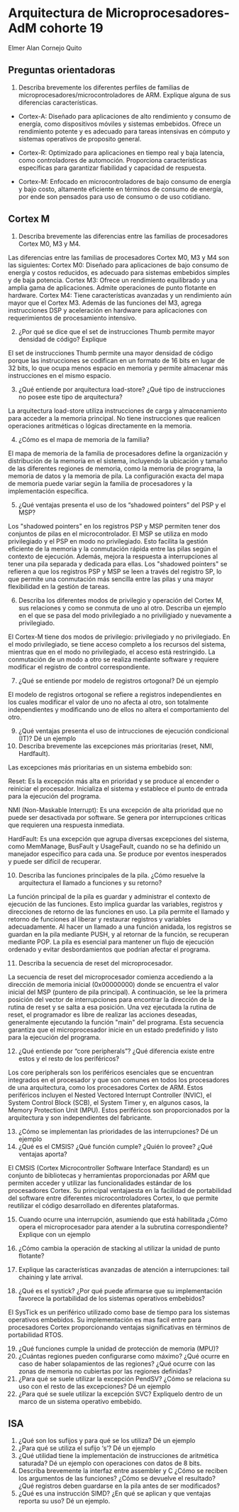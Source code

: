 # Arquitectura de Microprocesadores-AdM cohorte 19
Elmer Alan Cornejo Quito

## Preguntas orientadoras
1. Describa brevemente los diferentes perfiles de familias de
microprocesadores/microcontroladores de ARM. Explique alguna de sus diferencias
características.

* Cortex-A: Diseñado para aplicaciones de alto rendimiento y consumo de energía, como dispositivos móviles y sistemas embebidos. Ofrece un rendimiento potente y es adecuado para tareas intensivas en cómputo y sistemas operativos de proposito general.

* Cortex-R: Optimizado para aplicaciones en tiempo real y baja latencia, como controladores de automoción. Proporciona características específicas para garantizar fiabilidad y capacidad de respuesta.

* Cortex-M: Enfocado en microcontroladores de bajo consumo de energía y bajo costo, altamente eficiente en términos de consumo de energía, por ende son pensados para uso de consumo o de uso cotidiano.

## Cortex M
1. Describa brevemente las diferencias entre las familias de procesadores Cortex M0, M3 y
M4.

Las diferencias entre las familias de procesadores Cortex M0, M3 y M4 son las siguientes:
Cortex M0: Diseñado para aplicaciones de bajo consumo de energía y costos reducidos, es adecuado para sistemas embebidos simples y de baja potencia.
Cortex M3: Ofrece un rendimiento equilibrado y una amplia gama de aplicaciones. Admite operaciones de punto flotante en hardware.
Cortex M4: Tiene características avanzadas y un rendimiento aún mayor que el Cortex M3. Además de las funciones del M3, agrega instrucciones DSP y aceleración en hardware para aplicaciones con requerimientos de procesamiento intensivo.

2. ¿Por qué se dice que el set de instrucciones Thumb permite mayor densidad de código?
Explique

El set de instrucciones Thumb permite una mayor densidad de código porque las instrucciones se codifican en un formato de 16 bits en lugar de 32 bits, lo que ocupa menos espacio en memoria y permite almacenar más instrucciones en el mismo espacio.

3. ¿Qué entiende por arquitectura load-store? ¿Qué tipo de instrucciones no posee este
tipo de arquitectura?

La arquitectura load-store utiliza instrucciones de carga y almacenamiento para acceder a la memoria principal. No tiene instrucciones que realicen operaciones aritméticas o lógicas directamente en la memoria.

4. ¿Cómo es el mapa de memoria de la familia?

El mapa de memoria de la familia de procesadores define la organización y distribución de la memoria en el sistema, incluyendo la ubicación y tamaño de las diferentes regiones de memoria, como la memoria de programa, la memoria de datos y la memoria de pila. La configuración exacta del mapa de memoria puede variar según la familia de procesadores y la implementación específica.

5. ¿Qué ventajas presenta el uso de los “shadowed pointers” del PSP y el MSP?

Los "shadowed pointers" en los registros PSP y MSP permiten tener dos conjuntos de pilas en el microcontrolador. El MSP se utiliza en modo privilegiado y el PSP en modo no privilegiado. Esto facilita la gestión eficiente de la memoria y la conmutación rápida entre las pilas según el contexto de ejecución. Además, mejora la respuesta a interrupciones al tener una pila separada y dedicada para ellas. Los "shadowed pointers" se refieren a que los registros PSP y MSP se leen a través del registro SP, lo que permite una conmutación más sencilla entre las pilas y una mayor flexibilidad en la gestión de tareas.

6. Describa los diferentes modos de privilegio y operación del Cortex M, sus relaciones y
como se conmuta de uno al otro. Describa un ejemplo en el que se pasa del modo
privilegiado a no priviligiado y nuevamente a privilegiado.

El Cortex-M tiene dos modos de privilegio: privilegiado y no privilegiado. En el modo privilegiado, se tiene acceso completo a los recursos del sistema, mientras que en el modo no privilegiado, el acceso está restringido. La conmutación de un modo a otro se realiza mediante software y requiere modificar el registro de control correspondiente.

7. ¿Qué se entiende por modelo de registros ortogonal? Dé un ejemplo

El modelo de registros ortogonal se refiere a registros independientes en los cuales modificar el valor de uno no afecta al otro, son totalmente independientes y modificando uno de ellos no altera el comportamiento del otro.

9. ¿Qué ventajas presenta el uso de intrucciones de ejecución condicional (IT)? Dé un
ejemplo
9. Describa brevemente las excepciones más prioritarias (reset, NMI, Hardfault).

Las excepciones más prioritarias en un sistema embebido son:

Reset: Es la excepción más alta en prioridad y se produce al encender o reiniciar el procesador. Inicializa el sistema y establece el punto de entrada para la ejecución del programa.

NMI (Non-Maskable Interrupt): Es una excepción de alta prioridad que no puede ser desactivada por software. Se genera por interrupciones críticas que requieren una respuesta inmediata.

HardFault: Es una excepción que agrupa diversas excepciones del sistema, como MemManage, BusFault y UsageFault, cuando no se ha definido un manejador específico para cada una. Se produce por eventos inesperados y puede ser difícil de recuperar.


10. Describa las funciones principales de la pila. ¿Cómo resuelve la arquitectura el llamado
a funciones y su retorno?

La función principal de la pila es guardar y administrar el contexto de ejecución de las funciones. Esto implica guardar las variables, registros y direcciones de retorno de las funciones en uso. La pila permite el llamado y retorno de funciones al liberar y restaurar registros y variables adecuadamente. Al hacer un llamado a una función anidada, los registros se guardan en la pila mediante PUSH, y al retornar de la función, se recuperan mediante POP. La pila es esencial para mantener un flujo de ejecución ordenado y evitar desbordamientos que podrían afectar el programa.

11. Describa la secuencia de reset del microprocesador.

La secuencia de reset del microprocesador comienza accediendo a la dirección de memoria inicial (0x00000000) donde se encuentra el valor inicial del MSP (puntero de pila principal). A continuación, se lee la primera posición del vector de interrupciones para encontrar la dirección de la rutina de reset y se salta a esa posición. Una vez ejecutada la rutina de reset, el programador es libre de realizar las acciones deseadas, generalmente ejecutando la función "main" del programa. Esta secuencia garantiza que el microprocesador inicie en un estado predefinido y listo para la ejecución del programa.


12. ¿Qué entiende por “core peripherals”? ¿Qué diferencia existe entre estos y el resto de
los periféricos?

Los core peripherals son los periféricos esenciales que se encuentran integrados en el procesador y que son comunes en todos los procesadores de una arquitectura, como los procesadores Cortex de ARM. Estos periféricos incluyen el Nested Vectored Interrupt Controller (NVIC), el System Control Block (SCB), el System Timer y, en algunos casos, la Memory Protection Unit (MPU). Estos periféricos son proporcionados por la arquitectura y son independientes del fabricante.

13. ¿Cómo se implementan las prioridades de las interrupciones? Dé un ejemplo
14. ¿Qué es el CMSIS? ¿Qué función cumple? ¿Quién lo provee? ¿Qué ventajas aporta?

El CMSIS (Cortex Microcontroller Software Interface Standard) es un conjunto de bibliotecas y herramientas proporcionadas por ARM que permiten acceder y utilizar las funcionalidades estándar de los procesadores Cortex. Su principal ventajaesta en la facilidad de portabilidad del software entre diferentes microcontroladores Cortex, lo que permite reutilizar el código desarrollado en diferentes plataformas.

15. Cuando ocurre una interrupción, asumiendo que está habilitada ¿Cómo opera el
microprocesador para atender a la subrutina correspondiente? Explique con un ejemplo


16. ¿Cómo cambia la operación de stacking al utilizar la unidad de punto flotante?
17. Explique las características avanzadas de atención a interrupciones: tail chaining y late
arrival.
18. ¿Qué es el systick? ¿Por qué puede afirmarse que su implementación favorece la
portabilidad de los sistemas operativos embebidos?

El SysTick es un periférico utilizado como base de tiempo para los sistemas operativos embebidos. Su implementación es mas facil entre para procesadores Cortex proporcionando ventajas significativas en términos de portabilidad RTOS. 

19. ¿Qué funciones cumple la unidad de protección de memoria (MPU)?
20. ¿Cuántas regiones pueden configurarse como máximo? ¿Qué ocurre en caso de haber
solapamientos de las regiones? ¿Qué ocurre con las zonas de memoria no cubiertas por las
regiones definidas?
21. ¿Para qué se suele utilizar la excepción PendSV? ¿Cómo se relaciona su uso con el resto
de las excepciones? Dé un ejemplo
22. ¿Para qué se suele utilizar la excepción SVC? Expliquelo dentro de un marco de un
sistema operativo embebido.
## ISA
1. ¿Qué son los sufijos y para qué se los utiliza? Dé un ejemplo
2. ¿Para qué se utiliza el sufijo ‘s’? Dé un ejemplo
3. ¿Qué utilidad tiene la implementación de instrucciones de aritmética saturada? Dé un
ejemplo con operaciones con datos de 8 bits.
4. Describa brevemente la interfaz entre assembler y C ¿Cómo se reciben los argumentos
de las funciones? ¿Cómo se devuelve el resultado? ¿Qué registros deben guardarse en la
pila antes de ser modificados?
5. ¿Qué es una instrucción SIMD? ¿En qué se aplican y que ventajas reporta su uso? Dé un
ejemplo.
